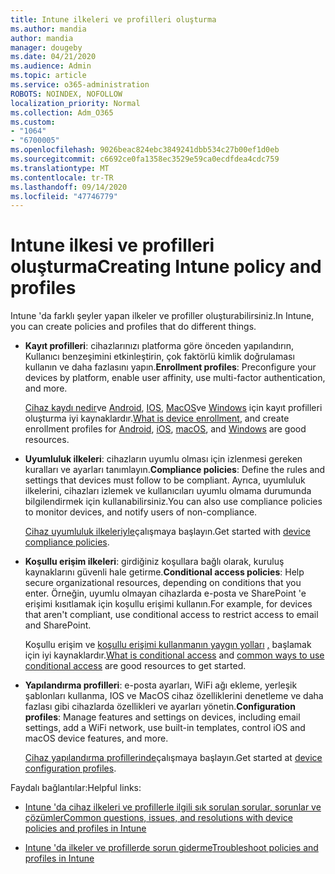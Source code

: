 ```yaml
---
title: Intune ilkeleri ve profilleri oluşturma
ms.author: mandia
author: mandia
manager: dougeby
ms.date: 04/21/2020
ms.audience: Admin
ms.topic: article
ms.service: o365-administration
ROBOTS: NOINDEX, NOFOLLOW
localization_priority: Normal
ms.collection: Adm_O365
ms.custom:
- "1064"
- "6700005"
ms.openlocfilehash: 9026beac824ebc3849241dbb534c27b00ef1d0eb
ms.sourcegitcommit: c6692ce0fa1358ec3529e59ca0ecdfdea4cdc759
ms.translationtype: MT
ms.contentlocale: tr-TR
ms.lasthandoff: 09/14/2020
ms.locfileid: "47746779"
---
```

# <a name="creating-intune-policy-and-profiles"></a><span data-ttu-id="29fdb-102">Intune ilkesi ve profilleri oluşturma</span><span class="sxs-lookup"><span data-stu-id="29fdb-102">Creating Intune policy and profiles</span></span>

<span data-ttu-id="29fdb-103">Intune 'da farklı şeyler yapan ilkeler ve profiller oluşturabilirsiniz.</span><span class="sxs-lookup"><span data-stu-id="29fdb-103">In Intune, you can create policies and profiles that do different things.</span></span>

- <span data-ttu-id="29fdb-104">**Kayıt profilleri**: cihazlarınızı platforma göre önceden yapılandırın, Kullanıcı benzeşimini etkinleştirin, çok faktörlü kimlik doğrulaması kullanın ve daha fazlasını yapın.</span><span class="sxs-lookup"><span data-stu-id="29fdb-104">**Enrollment profiles**: Preconfigure your devices by platform, enable user affinity, use multi-factor authentication, and more.</span></span>

  <span data-ttu-id="29fdb-105">[Cihaz kaydı nedir](https://docs.microsoft.com/intune/device-enrollment)ve [Android](https://docs.microsoft.com/intune/android-enroll), [IOS](https://docs.microsoft.com/intune/ios-enroll), [MacOS](https://docs.microsoft.com/intune/macos-enroll)ve [Windows](https://docs.microsoft.com/intune/windows-enrollment-methods) için kayıt profilleri oluşturma iyi kaynaklardır.</span><span class="sxs-lookup"><span data-stu-id="29fdb-105">[What is device enrollment](https://docs.microsoft.com/intune/device-enrollment), and create enrollment profiles for [Android](https://docs.microsoft.com/intune/android-enroll), [iOS](https://docs.microsoft.com/intune/ios-enroll), [macOS](https://docs.microsoft.com/intune/macos-enroll), and [Windows](https://docs.microsoft.com/intune/windows-enrollment-methods) are good resources.</span></span>

- <span data-ttu-id="29fdb-106">**Uyumluluk ilkeleri**: cihazların uyumlu olması için izlenmesi gereken kuralları ve ayarları tanımlayın.</span><span class="sxs-lookup"><span data-stu-id="29fdb-106">**Compliance policies**: Define the rules and settings that devices must follow to be compliant.</span></span> <span data-ttu-id="29fdb-107">Ayrıca, uyumluluk ilkelerini, cihazları izlemek ve kullanıcıları uyumlu olmama durumunda bilgilendirmek için kullanabilirsiniz.</span><span class="sxs-lookup"><span data-stu-id="29fdb-107">You can also use compliance policies to monitor devices, and notify users of non-compliance.</span></span>

  <span data-ttu-id="29fdb-108">[Cihaz uyumluluk ilkeleriyle](https://docs.microsoft.com/intune/device-compliance-get-started)çalışmaya başlayın.</span><span class="sxs-lookup"><span data-stu-id="29fdb-108">Get started with [device compliance policies](https://docs.microsoft.com/intune/device-compliance-get-started).</span></span>
- <span data-ttu-id="29fdb-109">**Koşullu erişim ilkeleri**: girdiğiniz koşullara bağlı olarak, kuruluş kaynaklarını güvenli hale getirme.</span><span class="sxs-lookup"><span data-stu-id="29fdb-109">**Conditional access policies**: Help secure organizational resources, depending on conditions that you enter.</span></span> <span data-ttu-id="29fdb-110">Örneğin, uyumlu olmayan cihazlarda e-posta ve SharePoint 'e erişimi kısıtlamak için koşullu erişimi kullanın.</span><span class="sxs-lookup"><span data-stu-id="29fdb-110">For example, for devices that aren't compliant, use conditional access to restrict access to email and SharePoint.</span></span>

  <span data-ttu-id="29fdb-111">Koşullu erişim ve [koşullu erişimi kullanmanın yaygın yolları](https://docs.microsoft.com/intune/conditional-access-intune-common-ways-use) [,](https://docs.microsoft.com/intune/conditional-access) başlamak için iyi kaynaklardır.</span><span class="sxs-lookup"><span data-stu-id="29fdb-111">[What is conditional access](https://docs.microsoft.com/intune/conditional-access) and [common ways to use conditional access](https://docs.microsoft.com/intune/conditional-access-intune-common-ways-use) are good resources to get started.</span></span>

- <span data-ttu-id="29fdb-112">**Yapılandırma profilleri**: e-posta ayarları, WiFi ağı ekleme, yerleşik şablonları kullanma, IOS ve MacOS cihaz özelliklerini denetleme ve daha fazlası gibi cihazlarda özellikleri ve ayarları yönetin.</span><span class="sxs-lookup"><span data-stu-id="29fdb-112">**Configuration profiles**: Manage features and settings on devices, including email settings, add a WiFi network, use built-in templates, control iOS and macOS device features, and more.</span></span>

  <span data-ttu-id="29fdb-113">[Cihaz yapılandırma profillerinde](https://docs.microsoft.com/intune/device-profiles)çalışmaya başlayın.</span><span class="sxs-lookup"><span data-stu-id="29fdb-113">Get started at [device configuration profiles](https://docs.microsoft.com/intune/device-profiles).</span></span>

<span data-ttu-id="29fdb-114">Faydalı bağlantılar:</span><span class="sxs-lookup"><span data-stu-id="29fdb-114">Helpful links:</span></span>

- [<span data-ttu-id="29fdb-115">Intune 'da cihaz ilkeleri ve profillerle ilgili sık sorulan sorular, sorunlar ve çözümler</span><span class="sxs-lookup"><span data-stu-id="29fdb-115">Common questions, issues, and resolutions with device policies and profiles in Intune</span></span>](https://docs.microsoft.com/intune/device-profile-troubleshoot)

- [<span data-ttu-id="29fdb-116">Intune 'da ilkeler ve profillerde sorun giderme</span><span class="sxs-lookup"><span data-stu-id="29fdb-116">Troubleshoot policies and profiles in Intune</span></span>](https://docs.microsoft.com/intune/troubleshoot-policies-in-microsoft-intune)
